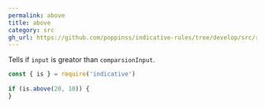 ```yaml
---
permalink: above
title: above
category: src
gh_url: https://github.com/poppinss/indicative-rules/tree/develop/src/raw/above.ts
---
```


Tells if `input` is greator than `comparsionInput`.
 
```js
const { is } = require('indicative')
 
if (is.above(20, 10)) {
}
```